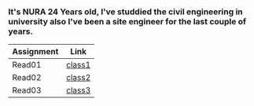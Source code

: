 
### It's NURA 24 Years old, I've studdied the civil engineering in university also I've been a site engineer for the last couple of years.
Assignment | Link
------------ | -------------
Read01| [class1](read01.md)
Read02| [class2](read02.md)
Read03| [class3](read03.md)
